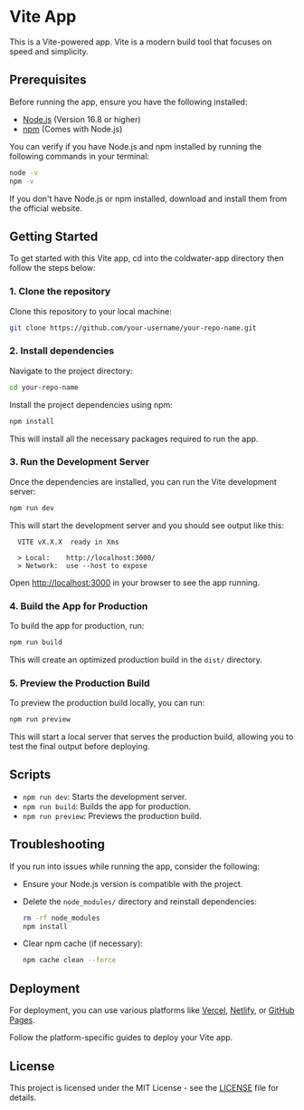 
# Vite App

This is a Vite-powered app. Vite is a modern build tool that focuses on speed and simplicity.

## Prerequisites

Before running the app, ensure you have the following installed:

- [Node.js](https://nodejs.org/) (Version 16.8 or higher)
- [npm](https://www.npmjs.com/) (Comes with Node.js)

You can verify if you have Node.js and npm installed by running the following commands in your terminal:

```bash
node -v
npm -v
```

If you don't have Node.js or npm installed, download and install them from the official website.

## Getting Started

To get started with this Vite app, cd into the coldwater-app directory then follow the steps below:

### 1. Clone the repository

Clone this repository to your local machine:

```bash
git clone https://github.com/your-username/your-repo-name.git
```

### 2. Install dependencies

Navigate to the project directory:

```bash
cd your-repo-name
```

Install the project dependencies using npm:

```bash
npm install
```

This will install all the necessary packages required to run the app.

### 3. Run the Development Server

Once the dependencies are installed, you can run the Vite development server:

```bash
npm run dev
```

This will start the development server and you should see output like this:

```
  VITE vX.X.X  ready in Xms

  > Local:    http://localhost:3000/
  > Network:  use --host to expose
```

Open [http://localhost:3000](http://localhost:3000) in your browser to see the app running.

### 4. Build the App for Production

To build the app for production, run:

```bash
npm run build
```

This will create an optimized production build in the `dist/` directory.

### 5. Preview the Production Build

To preview the production build locally, you can run:

```bash
npm run preview
```

This will start a local server that serves the production build, allowing you to test the final output before deploying.

## Scripts

- `npm run dev`: Starts the development server.
- `npm run build`: Builds the app for production.
- `npm run preview`: Previews the production build.

## Troubleshooting

If you run into issues while running the app, consider the following:

- Ensure your Node.js version is compatible with the project.
- Delete the `node_modules/` directory and reinstall dependencies:

  ```bash
  rm -rf node_modules
  npm install
  ```

- Clear npm cache (if necessary):

  ```bash
  npm cache clean --force
  ```

## Deployment

For deployment, you can use various platforms like [Vercel](https://vercel.com/), [Netlify](https://www.netlify.com/), or [GitHub Pages](https://pages.github.com/).

Follow the platform-specific guides to deploy your Vite app.

## License

This project is licensed under the MIT License - see the [LICENSE](LICENSE) file for details.
